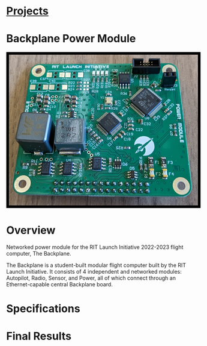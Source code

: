 # [Projects](http://vlarko.com/Projects)
# Backplane Power Module
<img src="/Photos/power mod real2.jpg" height="400" style="border:7px solid black">

# Overview
Networked power module for the RIT Launch Initiative 2022-2023 flight computer, The Backplane. 

The Backplane is a student-built modular flight computer built by the RIT Launch Initiative. It consists of 4 independent and networked modules: Autopilot, Radio, Sensor, and Power, all of which connect through an Ethernet-capable central Backplane board.

# Specifications

# 

# Final Results
